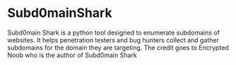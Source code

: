 # Subd0mainShark
Subd0main Shark is a python tool designed to enumerate subdomains of websites. It helps penetration testers and bug hunters collect and gather subdomains for the domain they are targeting. The credit goes to Encrypted Noob who is the author of Subd0main Shark
